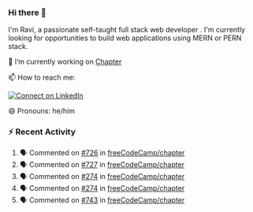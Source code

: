 ### Hi there 👋

I'm Ravi, a passionate self-taught full stack web developer . I'm currently looking for opportunities to build web applications using MERN or PERN stack.

🔭 I’m currently working on [Chapter](https://github.com/freeCodeCamp/chapter)

📫 How to reach me: 

  [![Connect on LinkedIn](https://img.shields.io/badge/--linkedin?label=LinkedIn&logo=LinkedIn&style=social)](https://www.linkedin.com/in/ravi-chandra-3345144b)

😄 Pronouns: he/him

### :zap: Recent Activity

<!--START_SECTION:activity-->
1. 🗣 Commented on [#726](https://github.com/freeCodeCamp/chapter/issues/726) in [freeCodeCamp/chapter](https://github.com/freeCodeCamp/chapter)
2. 🗣 Commented on [#727](https://github.com/freeCodeCamp/chapter/issues/727) in [freeCodeCamp/chapter](https://github.com/freeCodeCamp/chapter)
3. 🗣 Commented on [#274](https://github.com/freeCodeCamp/chapter/issues/274) in [freeCodeCamp/chapter](https://github.com/freeCodeCamp/chapter)
4. 🗣 Commented on [#274](https://github.com/freeCodeCamp/chapter/issues/274) in [freeCodeCamp/chapter](https://github.com/freeCodeCamp/chapter)
5. 🗣 Commented on [#743](https://github.com/freeCodeCamp/chapter/issues/743) in [freeCodeCamp/chapter](https://github.com/freeCodeCamp/chapter)
<!--END_SECTION:activity-->
